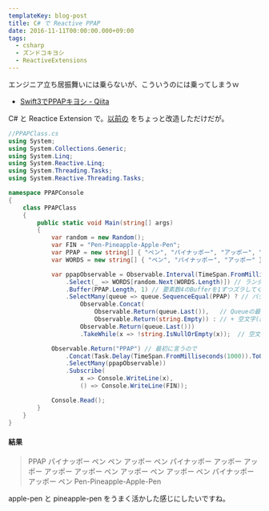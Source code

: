 ```yaml
---
templateKey: blog-post
title: C# で Reactive PPAP
date: 2016-11-11T00:00:00.000+09:00
tags:
  - csharp
  - ズンドコキヨシ
  - ReactiveExtensions
---
```

エンジニア立ち居振舞いには乗らないが、こういうのには乗ってしまうｗ
<!--more-->

* [Swift3でPPAPキヨシ - Qiita](http://qiita.com/on0z/items/ef32f79bde5452a2ccec)

C# と Reactice Extension で。[以前の](http://qiita.com/amay077/items/85dfc4bd194f57c52c57) をちょっと改造しただけだが。

```csharp
//PPAPClass.cs
using System;
using System.Collections.Generic;
using System.Linq;
using System.Reactive.Linq;
using System.Threading.Tasks;
using System.Reactive.Threading.Tasks;

namespace PPAPConsole
{
    class PPAPClass
    {
        public static void Main(string[] args)
        {
            var random = new Random();
            var FIN = "Pen-Pineapple-Apple-Pen";
            var PPAP = new string[] { "ペン", "パイナッポー", "アッポー", "ペン" };
            var WORDS = new string[] { "ペン", "パイナッポー", "アッポー" };

            var ppapObservable = Observable.Interval(TimeSpan.FromMilliseconds(100))
                .Select(_ => WORDS[random.Next(WORDS.Length)]) // ランダムに
                .Buffer(PPAP.Length, 1) // 要素数4のBufferを1ずつズラしてく
                .SelectMany(queue => queue.SequenceEqual(PPAP) ? // パターンと一致したら…
                    Observable.Concat(
                        Observable.Return(queue.Last()),   // Queueの最後
                        Observable.Return(string.Empty)) : // + 空文字(終了判定用)
                    Observable.Return(queue.Last()))
                    .TakeWhile(x => !string.IsNullOrEmpty(x));  // 空文字になるまで繰り返す

            Observable.Return("PPAP") // 最初に言うので
                .Concat(Task.Delay(TimeSpan.FromMilliseconds(1000)).ToObservable() // なんとなく待つ
                .SelectMany(ppapObservable))
                .Subscribe(
                    x => Console.WriteLine(x),
                    () => Console.WriteLine(FIN));

            Console.Read();
        }
    }
}
```

#### 結果

> PPAP
パイナッポー
ペン
ペン
アッポー
ペン
パイナッポー
アッポー
アッポー
アッポー
アッポー
ペン
アッポー
ペン
アッポー
ペン
パイナッポー
アッポー
ペン
Pen-Pineapple-Apple-Pen


apple-pen と pineapple-pen をうまく活かした感じにしたいですね。
